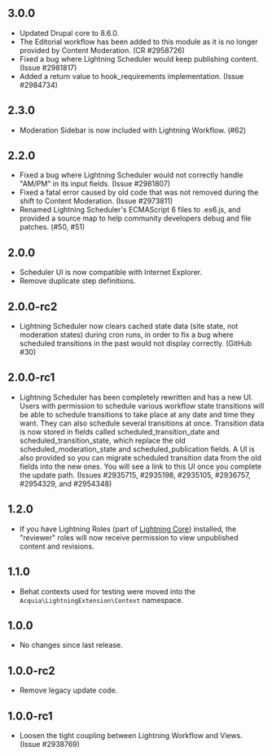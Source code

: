 ## 3.0.0
* Updated Drupal core to 8.6.0.
* The Editorial workflow has been added to this module as it is no longer
  provided by Content Moderation. (CR #2958726)
* Fixed a bug where Lightning Scheduler would keep publishing content.
  (Issue #2981817)
* Added a return value to hook_requirements implementation. (Issue #2984734)

## 2.3.0
* Moderation Sidebar is now included with Lightning Workflow. (#62)

## 2.2.0
* Fixed a bug where Lightning Scheduler would not correctly handle "AM/PM" in
  its input fields. (Issue #2981807)
* Fixed a fatal error caused by old code that was not removed during the shift
  to Content Moderation. (Issue #2973811)
* Renamed Lightning Scheduler's ECMAScript 6 files to .es6.js, and provided a
  source map to help community developers debug and file patches. (#50, #51)

## 2.0.0
* Scheduler UI is now compatible with Internet Explorer.
* Remove duplicate step definitions.

## 2.0.0-rc2
* Lightning Scheduler now clears cached state data (site state, not
  moderation states) during cron runs, in order to fix a bug where
  scheduled transitions in the past would not display correctly. (GitHub #30)

## 2.0.0-rc1
* Lightning Scheduler has been completely rewritten and has a new UI. Users
  with permission to schedule various workflow state transitions will be able
  to schedule transitions to take place at any date and time they want. They
  can also schedule several transitions at once. Transition data is now stored
  in fields called scheduled_transition_date and scheduled_transition_state,
  which replace the old scheduled_moderation_state and scheduled_publication
  fields. A UI is also provided so you can migrate scheduled transition data
  from the old fields into the new ones. You will see a link to this UI once
  you complete the update path. (Issues #2935715, #2935198, #2935105, #2936757, #2954329, and #2954348)

## 1.2.0
* If you have Lightning Roles
  (part of [Lightning Core](https://drupal.org/project/lightning_core))
  installed, the "reviewer" roles will now receive permission to view
  unpublished content and revisions.

## 1.1.0
* Behat contexts used for testing were moved into the
  `Acquia\LightningExtension\Context` namespace.

## 1.0.0
* No changes since last release.

## 1.0.0-rc2
* Remove legacy update code.

## 1.0.0-rc1
* Loosen the tight coupling between Lightning Workflow and Views.
  (Issue #2938769)
